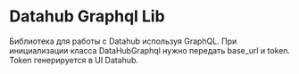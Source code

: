 # Datahub Graphql Lib

Библиотека для работы с Datahub используя GraphQL.
При инициализации класса DataHubGraphql нужно передать base_url и token. Token генерируется в UI Datahub.
